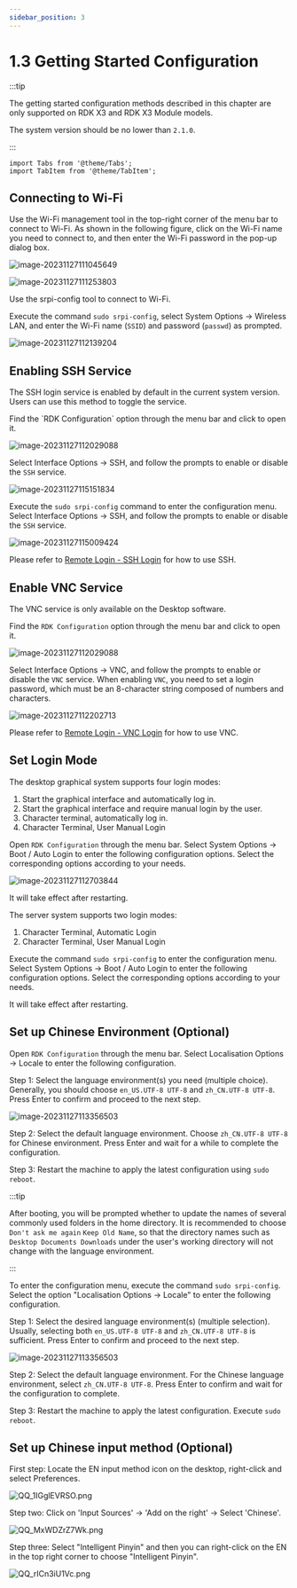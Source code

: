 ```yaml
---
sidebar_position: 3
---
```

# 1.3 Getting Started Configuration

:::tip

The getting started configuration methods described in this chapter are only supported on RDK X3 and RDK X3 Module models.

The system version should be no lower than `2.1.0`.

:::

```mdx-code-block
import Tabs from '@theme/Tabs';
import TabItem from '@theme/TabItem';
```

## Connecting to Wi-Fi

<Tabs groupId="rdk-type">
<TabItem value="desktop" label="Desktop">

Use the Wi-Fi management tool in the top-right corner of the menu bar to connect to Wi-Fi. As shown in the following figure, click on the Wi-Fi name you need to connect to, and then enter the Wi-Fi password in the pop-up dialog box.

![image-20231127111045649](../../../../../static/img/01_Quick_start/image/configuration_wizard/image-20231127111045649.png)

![image-20231127111253803](../../../../../static/img/01_Quick_start/image/configuration_wizard/image-20231127111253803.png)

</TabItem>

<TabItem value="server" label="Server">

Use the srpi-config tool to connect to Wi-Fi.

Execute the command `sudo srpi-config`, select System Options -> Wireless LAN, and enter the Wi-Fi name (`SSID`) and password (`passwd`) as prompted.

![image-20231127112139204](../../../../../static/img/01_Quick_start/image/configuration_wizard/image-20231127112139204.png)

</TabItem>
</Tabs>

## Enabling SSH Service

The SSH login service is enabled by default in the current system version. Users can use this method to toggle the service.

<Tabs groupId="rdk-type">
<TabItem value="desktop" label="Desktop">
Find the `RDK Configuration` option through the menu bar and click to open it.

![image-20231127112029088](../../../../../static/img/01_Quick_start/image/configuration_wizard/image-20231127112029088.png)

Select Interface Options -> SSH, and follow the prompts to enable or disable the `SSH` service.

![image-20231127115151834](../../../../../static/img/01_Quick_start/image/configuration_wizard/image-20231127115151834.png)

</TabItem>

<TabItem value="server" label="Server">

Execute the `sudo srpi-config` command to enter the configuration menu. Select Interface Options -> SSH, and follow the prompts to enable or disable the `SSH` service.

![image-20231127115009424](../../../../../static/img/01_Quick_start/image/configuration_wizard/image-20231127115009424.png)

</TabItem>

</Tabs>

Please refer to [Remote Login - SSH Login](./remote_login#ssh) for how to use SSH.

## Enable VNC Service

The VNC service is only available on the Desktop software.

<Tabs groupId="rdk-type">
<TabItem value="desktop" label="Desktop">

Find the `RDK Configuration` option through the menu bar and click to open it.

![image-20231127112029088](../../../../../static/img/01_Quick_start/image/configuration_wizard/image-20231127112029088.png)

Select Interface Options -> VNC, and follow the prompts to enable or disable the `VNC` service. When enabling `VNC`, you need to set a login password, which must be an 8-character string composed of numbers and characters.

![image-20231127112202713](../../../../../static/img/01_Quick_start/image/configuration_wizard/image-20231127112202713.png)

</TabItem>
</Tabs>

Please refer to [Remote Login - VNC Login](./remote_login#vnc-login) for how to use VNC.

## Set Login Mode

<Tabs groupId="rdk-type">
<TabItem value="desktop" label="Desktop">

The desktop graphical system supports four login modes:

1. Start the graphical interface and automatically log in.
2. Start the graphical interface and require manual login by the user.
3. Character terminal, automatically log in.
4. Character Terminal, User Manual Login

Open `RDK Configuration` through the menu bar. Select System Options -> Boot / Auto Login to enter the following configuration options. Select the corresponding options according to your needs.

![image-20231127112703844](../../../../../static/img/01_Quick_start/image/configuration_wizard/image-20231127112703844.png)

It will take effect after restarting.

</TabItem>

<TabItem value="server" label="Server">

The server system supports two login modes:

1. Character Terminal, Automatic Login
2. Character Terminal, User Manual Login

Execute the command `sudo srpi-config` to enter the configuration menu. Select System Options -> Boot / Auto Login to enter the following configuration options. Select the corresponding options according to your needs.

It will take effect after restarting.

</TabItem>
</Tabs>

## Set up Chinese Environment (Optional)

<Tabs groupId="rdk-type">
<TabItem value="desktop" label="Desktop">

Open `RDK Configuration` through the menu bar. Select Localisation Options -> Locale to enter the following configuration.

Step 1: Select the language environment(s) you need (multiple choice). Generally, you should choose `en_US.UTF-8 UTF-8` and `zh_CN.UTF-8 UTF-8`. Press Enter to confirm and proceed to the next step.

![image-20231127113356503](../../../../../static/img/01_Quick_start/image/configuration_wizard/image-20231127113356503.png)

Step 2: Select the default language environment. Choose `zh_CN.UTF-8 UTF-8` for Chinese environment. Press Enter and wait for a while to complete the configuration.

Step 3: Restart the machine to apply the latest configuration using `sudo reboot`.

:::tip

After booting, you will be prompted whether to update the names of several commonly used folders in the home directory.
It is recommended to choose `Don't ask me again` `Keep Old Name`, so that the directory names such as `Desktop Documents Downloads` under the user's working directory will not change with the language environment.

:::

</TabItem>

<TabItem value="server" label="Server">

To enter the configuration menu, execute the command `sudo srpi-config`. Select the option "Localisation Options -> Locale" to enter the following configuration.

Step 1: Select the desired language environment(s) (multiple selection). Usually, selecting both `en_US.UTF-8 UTF-8` and `zh_CN.UTF-8 UTF-8` is sufficient. Press Enter to confirm and proceed to the next step.

![image-20231127113356503](../../../../../static/img/01_Quick_start/image/configuration_wizard/image-20231127113356503.png)

Step 2: Select the default language environment. For the Chinese language environment, select `zh_CN.UTF-8 UTF-8`. Press Enter to confirm and wait for the configuration to complete.

Step 3: Restart the machine to apply the latest configuration. Execute `sudo reboot`.

</TabItem>
</Tabs>

## Set up  Chinese input method (Optional)

<Tabs groupId="rdk-type">
<TabItem value="desktop" label="Desktop">

First step: Locate the EN input method icon on the desktop, right-click and select Preferences.

![QQ_1IGglEVRSO.png](../../../../../static/img/01_Quick_start/image/configuration_wizard/QQ_1IGglEVRSO.png)

Step two: Click on 'Input Sources' -> 'Add on the right' -> Select 'Chinese'.

![QQ_MxWDZrZ7Wk.png](../../../../../static/img/01_Quick_start/image/configuration_wizard/QQ_MxWDZrZ7Wk.png)

Step three: Select "Intelligent Pinyin" and then you can right-click on the EN in the top right corner to choose "Intelligent Pinyin".

![QQ_rICn3iU1Vc.png](../../../../../static/img/01_Quick_start/image/configuration_wizard/QQ_rICn3iU1Vc.png)

</TabItem>
</Tabs>
